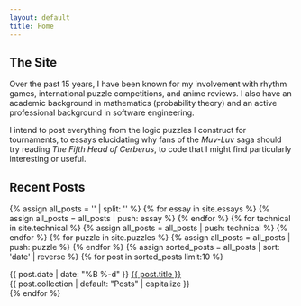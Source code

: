 ```yaml
---
layout: default
title: Home
---
```

## The Site
Over the past 15 years, I have been known for my involvement with rhythm games, international puzzle competitions, and anime reviews. I also have an academic background in mathematics (probability theory) and an active professional background in software engineering. 

I intend to post everything from the logic puzzles I construct for tournaments, to essays elucidating why fans of the *Muv-Luv* saga should try reading *The Fifth Head of Cerberus*, to code that I might find particularly interesting or useful.

## Recent Posts
{% assign all_posts = '' | split: '' %}
{% for essay in site.essays %}
  {% assign all_posts = all_posts | push: essay %}
{% endfor %}
{% for technical in site.technical %}
  {% assign all_posts = all_posts | push: technical %}
{% endfor %}
{% for puzzle in site.puzzles %}
  {% assign all_posts = all_posts | push: puzzle %}
{% endfor %}
{% assign sorted_posts = all_posts | sort: 'date' | reverse %}
{% for post in sorted_posts limit:10 %}
<div class="post-line">
  <div class="post-left">
    <span class="archive-date">{{ post.date | date: "%B %-d" }}</span>
    <a href="{{ post.url }}">{{ post.title }}</a>
  </div>
  <span class="post-category">{{ post.collection | default: "Posts" | capitalize }}</span>
</div>
{% endfor %}
